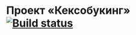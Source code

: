 # Проект «Кексобукинг» [![Build status][travis-image]][travis-url]

[travis-image]: https://travis-ci.com/htmlacademy-javascript/843567-keksobooking-17.svg?branch=master
[travis-url]: https://travis-ci.com/htmlacademy-javascript/843567-keksobooking-17
